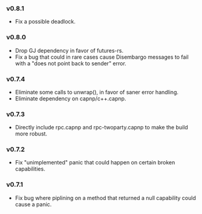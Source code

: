 ### v0.8.1
- Fix a possible deadlock.

### v0.8.0
- Drop GJ dependency in favor of futures-rs.
- Fix a bug that could in rare cases cause Disembargo messages to fail with a
  "does not point back to sender" error.

### v0.7.4
- Eliminate some calls to unwrap(), in favor of saner error handling.
- Eliminate dependency on capnp/c++.capnp.

### v0.7.3
- Directly include rpc.capnp and rpc-twoparty.capnp to make the build more robust.

### v0.7.2
- Fix "unimplemented" panic that could happen on certain broken capabilities.

### v0.7.1
- Fix bug where piplining on a method that returned a null capability could cause a panic.
